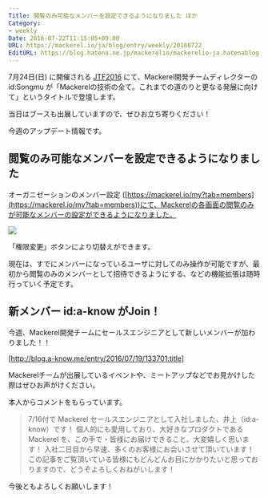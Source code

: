 ```yaml
---
Title: 閲覧のみ可能なメンバーを設定できるようになりました ほか
Category:
- weekly
Date: 2016-07-22T11:15:05+09:00
URL: https://mackerel.io/ja/blog/entry/weekly/20160722
EditURL: https://blog.hatena.ne.jp/mackerelio/mackerelio-ja.hatenablog.mackerel.io/atom/entry/10328749687175255996
---
```


7月24日(日) に開催される [JTF2016](http://2016.techfesta.jp/) にて、Mackerel開発チームディレクターのid:Songmu が「Mackerelの技術の全て。これまでの道のりと更なる発展に向けて」というタイトルで登壇します。

当日はブースも出展していますので、ぜひお立ち寄りください！

今週のアップデート情報です。

## 閲覧のみ可能なメンバーを設定できるようになりました

オーガニゼーションのメンバー設定 ([https://mackerel.io/my?tab=members](https://mackerel.io/my?tab=members))にて、Mackerelの各画面の閲覧のみが可能なメンバーの設定ができるようになりました。

![](https://cdn-ak.f.st-hatena.com/images/fotolife/m/mackerelio/20160721/20160721163549.png)

「権限変更」ボタンにより切替えができます。

現在は、すでにメンバーになっているユーザに対してのみ操作が可能ですが、最初から閲覧のみのメンバーとして招待できるようにする、などの機能拡張は随時行っていく予定です。

## 新メンバー id:a-know がJoin！

今週、Mackerel開発チームにセールスエンジニアとして新しいメンバーが加わりました！！

[http://blog.a-know.me/entry/2016/07/19/133701:title]

Mackerelチームが出展しているイベントや、ミートアップなどでお見かけした際はぜひお声がけください。

本人からコメントをもらっています。

> 7/16付で Mackerel セールスエンジニアとして入社しました、井上（id:a-know）です！
> 個人的にも愛用しており、大好きなプロダクトである Mackerel を、この手で・皆様にお届けできること、大変嬉しく思います！
>入社二日目から早速、多くのお客様にお会いさせて頂いています！この記事をご覧頂いている皆様にもどんどんお目にかかりたいと思っておりますので、どうぞよろしくおねがいします！

今後ともよろしくお願いします！
